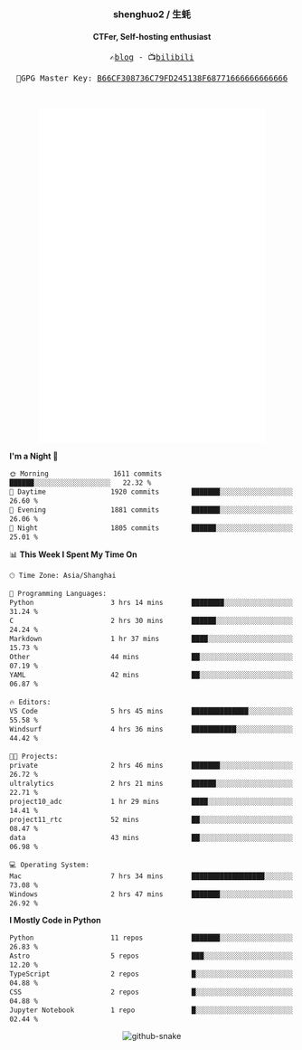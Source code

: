 <h3 align="center"> shenghuo2 / 生蚝 </h3>
<h4 align="center" >CTFer, Self-hosting enthusiast</h3>


<p align="center">
  <samp>
    ✍️<a href="https://blog.shenghuo2.top/">blog</a> -
    📺<a href="https://space.bilibili.com/85894935">bilibili</a>
  </samp>
</p>
<p align="center">
  <samp>
     🔐GPG Master Key: <a align="center" href="https://github.com/shenghuo2.gpg">B66CF308736C79FD245138F68771666666666666</a>
  </samp>
</p>
<br>
<p align="center">
  <a href="https://github.com/shenghuo2">
    <img width="400" align="top" src="https://github.com/shenghuo2/shenghuo2/blob/main/metrics.left.svg" />
  </a>
  <a href="https://github.com/shenghuo2">
    <img width="400" align="top" src="https://github.com/shenghuo2/shenghuo2/blob/main/metrics.right.svg" />
  </a>
</p>


<!--START_SECTION:waka-->
**I'm a Night 🦉** 

```text
🌞 Morning                1611 commits        ██████░░░░░░░░░░░░░░░░░░░   22.32 % 
🌆 Daytime                1920 commits        ███████░░░░░░░░░░░░░░░░░░   26.60 % 
🌃 Evening                1881 commits        ███████░░░░░░░░░░░░░░░░░░   26.06 % 
🌙 Night                  1805 commits        ██████░░░░░░░░░░░░░░░░░░░   25.01 % 
```


📊 **This Week I Spent My Time On** 

```text
🕑︎ Time Zone: Asia/Shanghai

💬 Programming Languages: 
Python                   3 hrs 14 mins       ████████░░░░░░░░░░░░░░░░░   31.24 % 
C                        2 hrs 30 mins       ██████░░░░░░░░░░░░░░░░░░░   24.24 % 
Markdown                 1 hr 37 mins        ████░░░░░░░░░░░░░░░░░░░░░   15.73 % 
Other                    44 mins             ██░░░░░░░░░░░░░░░░░░░░░░░   07.19 % 
YAML                     42 mins             ██░░░░░░░░░░░░░░░░░░░░░░░   06.87 % 

🔥 Editors: 
VS Code                  5 hrs 45 mins       ██████████████░░░░░░░░░░░   55.58 % 
Windsurf                 4 hrs 36 mins       ███████████░░░░░░░░░░░░░░   44.42 % 

🐱‍💻 Projects: 
private                  2 hrs 46 mins       ███████░░░░░░░░░░░░░░░░░░   26.72 % 
ultralytics              2 hrs 21 mins       ██████░░░░░░░░░░░░░░░░░░░   22.71 % 
project10_adc            1 hr 29 mins        ████░░░░░░░░░░░░░░░░░░░░░   14.41 % 
project11_rtc            52 mins             ██░░░░░░░░░░░░░░░░░░░░░░░   08.47 % 
data                     43 mins             ██░░░░░░░░░░░░░░░░░░░░░░░   06.98 % 

💻 Operating System: 
Mac                      7 hrs 34 mins       ██████████████████░░░░░░░   73.08 % 
Windows                  2 hrs 47 mins       ███████░░░░░░░░░░░░░░░░░░   26.92 % 
```

**I Mostly Code in Python** 

```text
Python                   11 repos            ███████░░░░░░░░░░░░░░░░░░   26.83 % 
Astro                    5 repos             ███░░░░░░░░░░░░░░░░░░░░░░   12.20 % 
TypeScript               2 repos             █░░░░░░░░░░░░░░░░░░░░░░░░   04.88 % 
CSS                      2 repos             █░░░░░░░░░░░░░░░░░░░░░░░░   04.88 % 
Jupyter Notebook         1 repo              █░░░░░░░░░░░░░░░░░░░░░░░░   02.44 % 
```




<!--END_SECTION:waka-->


<div align="center">
  <picture>
    <source media="(prefers-color-scheme: dark)" srcset="https://gist.githubusercontent.com/shenghuo2/bfce20b14ab0484cef03bae6e60e0b3a/raw/github-snake-dark.svg" />
    <source media="(prefers-color-scheme: light)" srcset="https://gist.githubusercontent.com/shenghuo2/bfce20b14ab0484cef03bae6e60e0b3a/raw/github-snake.svg" />
    <img alt="github-snake" src="https://gist.githubusercontent.com/shenghuo2/bfce20b14ab0484cef03bae6e60e0b3a/raw/github-snake.svg" />
  </picture>
</div>

<!--
**shenghuo2/shenghuo2** is a ✨ _special_ ✨ repository because its `README.md` (this file) appears on your GitHub profile.

Here are some ideas to get you started:

- 🔭 I’m currently working on ...
- 🌱 I’m currently learning ...
- 👯 I’m looking to collaborate on ...
- 🤔 I’m looking for help with ...
- 💬 Ask me about ...
- 📫 How to reach me: ...
- 😄 Pronouns: ...
- ⚡ Fun fact: ...
-->
